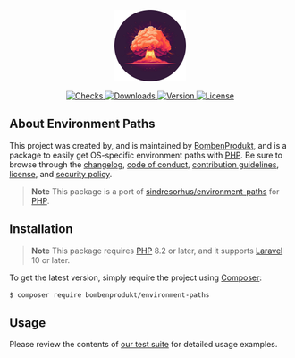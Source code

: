 <p align="center">
    <a href="https://bombenprodukt.com" target="_blank">
        <img src="https://raw.githubusercontent.com/BombenProdukt/assets/main/logo-text.svg" width="128" alt="BombenProdukt Logo" />
    </a>
</p>

<p align="center">
    <a href="https://github.com/BombenProdukt/environment-paths/actions">
        <img src="https://badge.sh/github/check-runs/BombenProdukt/environment-paths" alt="Checks" />
    </a>
    <a href="https://packagist.org/packages/bombenprodukt/environment-paths">
        <img src="https://badge.sh/packagist/downloads/BombenProdukt/environment-paths" alt="Downloads" />
    </a>
    <a href="https://packagist.org/packages/bombenprodukt/environment-paths">
        <img src="https://badge.sh/packagist/version/BombenProdukt/environment-paths" alt="Version" />
    </a>
    <a href="https://packagist.org/packages/bombenprodukt/environment-paths">
        <img src="https://badge.sh/packagist/license/BombenProdukt/environment-paths" alt="License" />
    </a>
</p>

## About Environment Paths

This project was created by, and is maintained by [BombenProdukt](https://github.com/BombenProdukt), and is a package to easily get OS-specific environment paths with [PHP](https://www.php.net/). Be sure to browse through the [changelog](CHANGELOG.md), [code of conduct](.github/CODE_OF_CONDUCT.md), [contribution guidelines](.github/CONTRIBUTING.md), [license](LICENSE), and [security policy](.github/SECURITY.md).

> **Note**
> This package is a port of [sindresorhus/environment-paths](https://github.com/sindresorhus/environment-paths) for [PHP](https://www.php.net/).

## Installation

> **Note**
> This package requires [PHP](https://www.php.net/) 8.2 or later, and it supports [Laravel](https://laravel.com/) 10 or later.

To get the latest version, simply require the project using [Composer](https://getcomposer.org/):

```bash
$ composer require bombenprodukt/environment-paths
```

## Usage

Please review the contents of [our test suite](/tests) for detailed usage examples.
